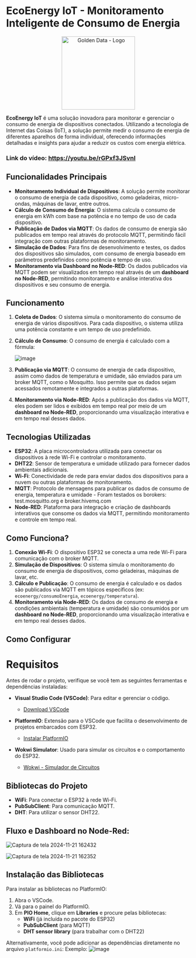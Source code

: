 # EcoEnergy IoT - Monitoramento Inteligente de Consumo de Energia

<p align="center">
  <img src="https://github.com/user-attachments/assets/b7479aa1-dcb1-4c9f-a202-64018a010c66" alt="Golden Data - Logo" width="200"/>
</p>





**EcoEnergy IoT** é uma solução inovadora para monitorar e gerenciar o consumo de energia de dispositivos conectados. Utilizando a tecnologia de Internet das Coisas (IoT), a solução permite medir o consumo de energia de diferentes aparelhos de forma individual, oferecendo informações detalhadas e insights para ajudar a reduzir os custos com energia elétrica.

### Link do vídeo: https://youtu.be/rGPxf3JSvnI

## Funcionalidades Principais

- **Monitoramento Individual de Dispositivos**: A solução permite monitorar o consumo de energia de cada dispositivo, como geladeiras, micro-ondas, máquinas de lavar, entre outros.
- **Cálculo de Consumo de Energia**: O sistema calcula o consumo de energia em kWh com base na potência e no tempo de uso de cada dispositivo.
- **Publicação de Dados via MQTT**: Os dados de consumo de energia são publicados em tempo real através do protocolo MQTT, permitindo fácil integração com outras plataformas de monitoramento.
- **Simulação de Dados**: Para fins de desenvolvimento e testes, os dados dos dispositivos são simulados, com consumo de energia baseado em parâmetros predefinidos como potência e tempo de uso.
- **Monitoramento via Dashboard no Node-RED**: Os dados publicados via MQTT podem ser visualizados em tempo real através de um **dashboard no Node-RED**, permitindo monitoramento e análise interativa dos dispositivos e seu consumo de energia.

## Funcionamento

1. **Coleta de Dados**: O sistema simula o monitoramento do consumo de energia de vários dispositivos. Para cada dispositivo, o sistema utiliza uma potência constante e um tempo de uso predefinido.
2. **Cálculo de Consumo**: O consumo de energia é calculado com a fórmula:

   ![image](https://github.com/user-attachments/assets/4ba544b2-a725-4693-858b-8343f816250a)


4. **Publicação via MQTT**: O consumo de energia de cada dispositivo, assim como dados de temperatura e umidade, são enviados para um broker MQTT, como o Mosquitto. Isso permite que os dados sejam acessados remotamente e integrados a outras plataformas.
5. **Monitoramento via Node-RED**: Após a publicação dos dados via MQTT, eles podem ser lidos e exibidos em tempo real por meio de um **dashboard no Node-RED**, proporcionando uma visualização interativa e em tempo real desses dados.

## Tecnologias Utilizadas

- **ESP32**: A placa microcontroladora utilizada para conectar os dispositivos à rede Wi-Fi e controlar o monitoramento.
- **DHT22**: Sensor de temperatura e umidade utilizado para fornecer dados ambientais adicionais.
- **Wi-Fi**: Conectividade de rede para enviar dados dos dispositivos para a nuvem ou outras plataformas de monitoramento.
- **MQTT**: Protocolo de mensagens para publicar os dados de consumo de energia, temperatura e umidade - Foram testados os borokers: test.mosquitto.org e broker.hivemq.com
- **Node-RED**: Plataforma para integração e criação de dashboards interativos que consome os dados via MQTT, permitindo monitoramento e controle em tempo real.

## Como Funciona?

1. **Conexão Wi-Fi**: O dispositivo ESP32 se conecta a uma rede Wi-Fi para comunicação com o broker MQTT.
2. **Simulação de Dispositivos**: O sistema simula o monitoramento do consumo de energia de dispositivos, como geladeiras, máquinas de lavar, etc.
3. **Cálculo e Publicação**: O consumo de energia é calculado e os dados são publicados via MQTT em tópicos específicos (ex: `ecoenergy/consumoEnergia`, `ecoenergy/temperatura`).
4. **Monitoramento via Node-RED**: Os dados de consumo de energia e condições ambientais (temperatura e umidade) são consumidos por um **dashboard no Node-RED**, proporcionando uma visualização interativa e em tempo real desses dados.

## Como Configurar

# Requisitos

Antes de rodar o projeto, verifique se você tem as seguintes ferramentas e dependências instaladas:

- **Visual Studio Code (VSCode)**: Para editar e gerenciar o código.
  - [Download VSCode](https://code.visualstudio.com/)
  
- **PlatformIO**: Extensão para o VSCode que facilita o desenvolvimento de projetos embarcados com ESP32.
  - [Instalar PlatformIO](https://platformio.org/install/ide?install=vscode)

- **Wokwi Simulator**: Usado para simular os circuitos e o comportamento do ESP32.
  - [Wokwi - Simulador de Circuitos](https://wokwi.com/)

## Bibliotecas do Projeto

- **WiFi**: Para conectar o ESP32 à rede Wi-Fi.
- **PubSubClient**: Para comunicação MQTT.
- **DHT**: Para utilizar o sensor DHT22.

## Fluxo e Dashboard no Node-Red:

![Captura de tela 2024-11-21 162432](https://github.com/user-attachments/assets/ae8a8d3b-8531-4bfd-afb7-1b288887f19c)

![Captura de tela 2024-11-21 162352](https://github.com/user-attachments/assets/a8c91bd4-7b0d-4499-b919-082b83e9586c)



## Instalação das Bibliotecas

Para instalar as bibliotecas no PlatformIO:

1. Abra o VSCode.
2. Vá para o painel do PlatformIO.
3. Em **PIO Home**, clique em **Libraries** e procure pelas bibliotecas:
   - **WiFi** (já incluída no pacote do ESP32)
   - **PubSubClient** (para MQTT)
   - **DHT sensor library** (para trabalhar com o DHT22)

Alternativamente, você pode adicionar as dependências diretamente no arquivo `platformio.ini`:
Exemplo:
![image](https://github.com/user-attachments/assets/4334bf53-3dac-42f1-b36e-e484cf1f3828)


